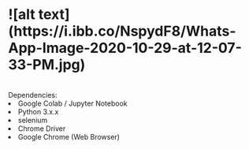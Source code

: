 <h1>![alt text](https://i.ibb.co/NspydF8/Whats-App-Image-2020-10-29-at-12-07-33-PM.jpg)</h1>
<br>
Dependencies:
<li>Google Colab / Jupyter Notebook</li>
<li>Python 3.x.x</li>
<li>selenium</li>
<li>Chrome Driver</li>
<li>Google Chrome (Web Browser)</li>
